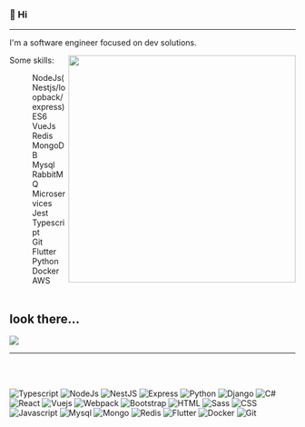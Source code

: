 ### 👋 Hi

---
<p>I'm a software engineer focused on dev solutions.</p>


<img src="https://media.giphy.com/media/l41JMXnXn4E7WQR8s/giphy.gif" min-width="400px" max-width="400px" width="400px" align="right">

Some skills:

<dt>
  <dd>NodeJs(Nestjs/loopback/express)</dd>
  <dd>ES6</dd>
  <dd>VueJs</dd>
  <dd>Redis</dd>
  <dd>MongoDB</dd>
  <dd>Mysql</dd>
  <dd>RabbitMQ</dd>
  <dd>Microservices</dd>
  <dd>Jest</dd>
  <dd>Typescript</dd>
  <dd>Git</dd>
  <dd>Flutter</dd>
  <dd>Python</dd>
  <dd>Docker</dd>
  <dd>AWS</dd>
</dt>

</br>

<h2>look there...</h2>

<p>
  <a href="https://www.linkedin.com/in/almeidaramon" alt="Linkedin" target="_blank">
  <img src="https://img.shields.io/badge/-Linkedin-0e76a8?style=for-the-badge&logo=Linkedin&logoColor=white&link=https://www.linkedin.com/in/pazfelipe/"/></a>
</p>

---

</br>
</br>

<p align="left">
  <img src="https://img.shields.io/badge/TypeScript-007ACC?style=for-the-badge&logo=typescript&logoColor=white" alt="Typescript">
  <img src="https://img.shields.io/badge/Node.js-43853D?style=for-the-badge&logo=node.js&logoColor=white" alt="NodeJs">
  <img src="https://img.shields.io/badge/nestjs-%23E0234E.svg?style=for-the-badge&logo=nestjs&logoColor=white" alt="NestJS">
  <img src="https://img.shields.io/badge/Express.js-404D59?style=for-the-badge&logo=express&logoColor=white" alt="Express">
  <img src="https://img.shields.io/badge/python-%2314354C.svg?style=for-the-badge&logo=python&logoColor=white" alt="Python">
  <img src="https://img.shields.io/badge/django-%23092E20.svg?style=for-the-badge&logo=django&logoColor=white" alt="Django">
  <img src="https://img.shields.io/badge/c%23-%23239120.svg?style=for-the-badge&logo=c-sharp&logoColor=white" alt="C#">
  <img src="https://img.shields.io/badge/react-%2320232a.svg?style=for-the-badge&logo=react&logoColor=%2361DAFB" alt="React">
  <img src="https://img.shields.io/badge/Vue.js-35495E?style=for-the-badge&logo=vue.js&logoColor=4FC08D" alt="Vuejs">
  <img src="https://img.shields.io/badge/webpack-%238DD6F9.svg?style=for-the-badge&logo=webpack&logoColor=black" alt="Webpack">
  <img src="https://img.shields.io/badge/bootstrap-%23563D7C.svg?style=for-the-badge&logo=bootstrap&logoColor=white" alt="Bootstrap">
  <img src="https://img.shields.io/badge/HTML5-E34F26?style=for-the-badge&logo=html5&logoColor=white" alt="HTML">
  <img src="https://img.shields.io/badge/SASS-hotpink.svg?style=for-the-badge&logo=SASS&logoColor=white" alt="Sass">
  <img src="https://img.shields.io/badge/CSS3-1572B6?style=for-the-badge&logo=css3&logoColor=white" alt="CSS">
  <img src="https://img.shields.io/badge/JavaScript-F7DF1E?style=for-the-badge&logo=javascript&logoColor=black" alt="Javascript">
  <img src="https://img.shields.io/badge/MySQL-00000F?style=for-the-badge&logo=mysql&logoColor=white" alt="Mysql">
  <img src="https://img.shields.io/badge/MongoDB-4EA94B?style=for-the-badge&logo=mongodb&logoColor=white" alt="Mongo">
  <img src="https://img.shields.io/badge/redis-%23DD0031.svg?&style=for-the-badge&logo=redis&logoColor=white" alt="Redis">
  <img src="https://img.shields.io/badge/Flutter-02569B?style=for-the-badge&logo=flutter&logoColor=white" alt="Flutter">
  <img src="https://img.shields.io/badge/Docker-2CA5E0?style=for-the-badge&logo=docker&logoColor=white" alt="Docker">
  <img src="https://img.shields.io/badge/Git-F05032?style=for-the-badge&logo=git&logoColor=white" alt="Git">
</p>

